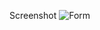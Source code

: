 Screenshot
![Form](https://user-images.githubusercontent.com/106716194/171782155-4076e490-8603-4044-9733-d6286bed9df0.png)
